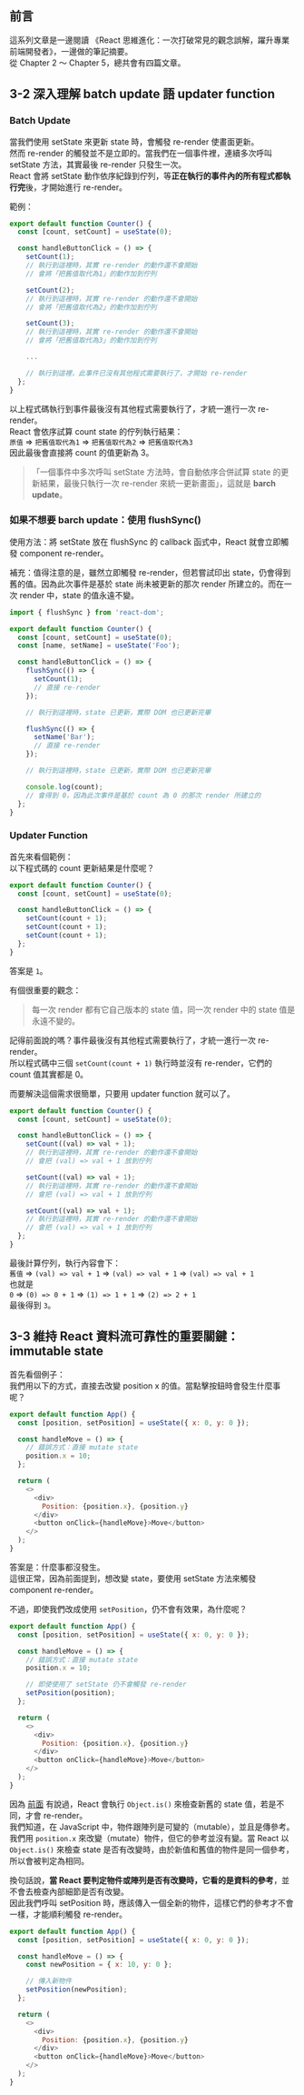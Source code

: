 ## 前言

這系列文章是一邊閱讀 《React 思維進化：一次打破常見的觀念誤解，躍升專業前端開發者》，一邊做的筆記摘要。\
從 Chapter 2 ～ Chapter 5，總共會有四篇文章。

## 3-2 深入理解 batch update 語 updater function

### Batch Update

當我們使用 setState 來更新 state 時，會觸發 re-render 使畫面更新。\
然而 re-render 的觸發並不是立即的。當我們在一個事件裡，連續多次呼叫 setState 方法，其實最後 re-render 只發生一次。\
React 會將 setState 動作依序紀錄到佇列，等**正在執行的事件內的所有程式都執行完**後，才開始進行 re-render。

範例：

```javascript
export default function Counter() {
  const [count, setCount] = useState(0);

  const handleButtonClick = () => {
    setCount(1);
    // 執行到這裡時，其實 re-render 的動作還不會開始
    // 會將「把舊值取代為1」的動作加到佇列

    setCount(2);
    // 執行到這裡時，其實 re-render 的動作還不會開始
    // 會將「把舊值取代為2」的動作加到佇列

    setCount(3);
    // 執行到這裡時，其實 re-render 的動作還不會開始
    // 會將「把舊值取代為3」的動作加到佇列

    ...

    // 執行到這裡，此事件已沒有其他程式需要執行了，才開始 re-render
  };
}
```

以上程式碼執行到事件最後沒有其他程式需要執行了，才統一進行一次 re-render。\
React 會依序試算 count state 的佇列執行結果：\
`原值` => `把舊值取代為1` => `把舊值取代為2` => `把舊值取代為3`\
因此最後會直接將 count 的值更新為 3。

> 「一個事件中多次呼叫 setState 方法時，會自動依序合併試算 state 的更新結果，最後只執行一次 re-render 來統一更新畫面」，這就是 **barch update**。

### 如果不想要 barch update：使用 flushSync()

使用方法：將 setState 放在 flushSync 的 callback 函式中，React 就會立即觸發 component re-render。

補充：值得注意的是，雖然立即觸發 re-render，但若嘗試印出 state，仍會得到舊的值。因為此次事件是基於 state 尚未被更新的那次 render 所建立的。而在一次 render 中，state 的值永遠不變。

```javascript
import { flushSync } from 'react-dom';

export default function Counter() {
  const [count, setCount] = useState(0);
  const [name, setName] = useState('Foo');

  const handleButtonClick = () => {
    flushSync(() => {
      setCount(1);
      // 直接 re-render
    });

    // 執行到這裡時，state 已更新，實際 DOM 也已更新完畢

    flushSync(() => {
      setName('Bar');
      // 直接 re-render
    });

    // 執行到這裡時，state 已更新，實際 DOM 也已更新完畢

    console.log(count);
    // 會得到 0，因為此次事件是基於 count 為 0 的那次 render 所建立的
  };
}
```

### Updater Function

首先來看個範例：\
以下程式碼的 count 更新結果是什麼呢？

```javascript
export default function Counter() {
  const [count, setCount] = useState(0);

  const handleButtonClick = () => {
    setCount(count + 1);
    setCount(count + 1);
    setCount(count + 1);
  };
}
```

答案是 `1`。

有個很重要的觀念：

> 每一次 render 都有它自己版本的 state 值，同一次 render 中的 state 值是永遠不變的。

記得前面說的嗎？事件最後沒有其他程式需要執行了，才統一進行一次 re-render。\
所以程式碼中三個 `setCount(count + 1)` 執行時並沒有 re-render，它們的 count 值其實都是 0。

而要解決這個需求很簡單，只要用 updater function 就可以了。

```javascript
export default function Counter() {
  const [count, setCount] = useState(0);

  const handleButtonClick = () => {
    setCount((val) => val + 1);
    // 執行到這裡時，其實 re-render 的動作還不會開始
    // 會把 (val) => val + 1 放到佇列

    setCount((val) => val + 1);
    // 執行到這裡時，其實 re-render 的動作還不會開始
    // 會把 (val) => val + 1 放到佇列

    setCount((val) => val + 1);
    // 執行到這裡時，其實 re-render 的動作還不會開始
    // 會把 (val) => val + 1 放到佇列
  };
}
```

最後計算佇列，執行內容會下：\
`舊值` => `(val) => val + 1` => `(val) => val + 1` => `(val) => val + 1`\
也就是\
`0` => `(0) => 0 + 1` => `(1) => 1 + 1` => `(2) => 2 + 1`\
最後得到 `3`。

## 3-3 維持 React 資料流可靠性的重要關鍵：immutable state

首先看個例子：\
我們用以下的方式，直接去改變 position x 的值。當點擊按鈕時會發生什麼事呢？

```javascript
export default function App() {
  const [position, setPosition] = useState({ x: 0, y: 0 });

  const handleMove = () => {
    // 錯誤方式：直接 mutate state
    position.x = 10;
  };

  return (
    <>
      <div>
        Position: {position.x}, {position.y}
      </div>
      <button onClick={handleMove}>Move</button>
    </>
  );
}
```

答案是：什麼事都沒發生。\
這很正常，因為前面提到，想改變 state，要使用 setState 方法來觸發 component re-render。

不過，即使我們改成使用 `setPosition`，仍不會有效果，為什麼呢？

```javascript
export default function App() {
  const [position, setPosition] = useState({ x: 0, y: 0 });

  const handleMove = () => {
    // 錯誤方式：直接 mutate state
    position.x = 10;

    // 即使使用了 setState 仍不會觸發 re-render
    setPosition(position);
  };

  return (
    <>
      <div>
        Position: {position.x}, {position.y}
      </div>
      <button onClick={handleMove}>Move</button>
    </>
  );
}
```

因為 [前面](./react-advance-understanding-ch2.md) 有說過，React 會執行 `Object.is()` 來檢查新舊的 state 值，若是不同，才會 re-render。\
我們知道，在 JavaScript 中，物件跟陣列是可變的（mutable），並且是傳參考。我們用 `position.x` 來改變（mutate）物件，但它的參考並沒有變。當 React 以 `Object.is()` 來檢查 state 是否有改變時，由於新值和舊值的物件是同一個參考，所以會被判定為相同。

換句話說，**當 React 要判定物件或陣列是否有改變時，它看的是資料的參考**，並不會去檢查內部細節是否有改變。\
因此我們呼叫 setPosition 時，應該傳入一個全新的物件，這樣它們的參考才不會一樣，才能順利觸發 re-render。

```javascript
export default function App() {
  const [position, setPosition] = useState({ x: 0, y: 0 });

  const handleMove = () => {
    const newPosition = { x: 10, y: 0 };

    // 傳入新物件
    setPosition(newPosition);
  };

  return (
    <>
      <div>
        Position: {position.x}, {position.y}
      </div>
      <button onClick={handleMove}>Move</button>
    </>
  );
}
```
